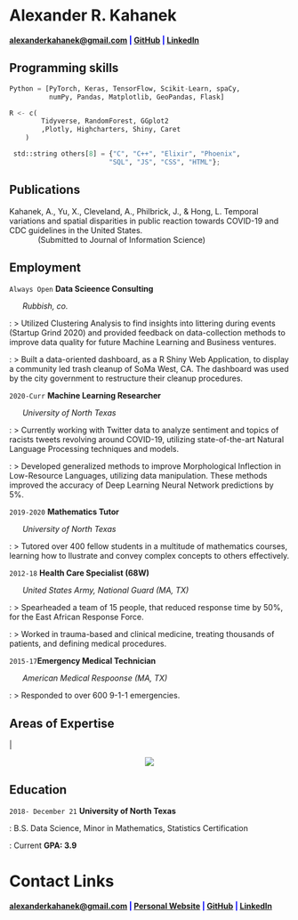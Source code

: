 # Alexander R. Kahanek

<span style="color:blue">**<a href="mailto:alexanderkahanek@gmail.com">alexanderkahanek@gmail.com</a>
|
<a href="https://github.com/alexander-kahanek" target="_blank">GitHub</a>
|
<a href="https://linkedin.com/in/alex-kah" target="_blank">LinkedIn</a>**</span>

## **Programming skills**

```python
Python = [PyTorch, Keras, TensorFlow, Scikit-Learn, spaCy,
          numPy, Pandas, Matplotlib, GeoPandas, Flask]

R <- c(
        Tidyverse, RandomForest, GGplot2
        ,Plotly, Highcharters, Shiny, Caret
    )

 std::string others[8] = {"C", "C++", "Elixir", "Phoenix",
                         "SQL", "JS", "CSS", "HTML"};
```


## **Publications**

Kahanek, A., Yu, X., Cleveland, A., Philbrick, J., & Hong, L. Temporal variations and spatial disparities in public reaction towards COVID-19 and CDC guidelines in the United States. <br> &nbsp;&nbsp;&nbsp;&nbsp;&nbsp;&nbsp;&nbsp;&nbsp;&nbsp;&nbsp;&nbsp;&nbsp; (Submitted to Journal of Information Science)


## **Employment**

`Always Open` **Data Scieence Consulting**

&nbsp; &nbsp; &nbsp; _Rubbish, co._

: > Utilized Clustering Analysis to find insights into littering during events (Startup Grind 2020) and provided feedback on data-collection methods to improve data quality for future Machine Learning and Business ventures.

: > Built a data-oriented dashboard, as a R Shiny Web Application, to display a community led trash cleanup of SoMa West, CA. The dashboard was used by the city 
government to restructure their cleanup procedures.


`2020-Curr` **Machine Learning Researcher**

&nbsp; &nbsp; &nbsp; _University of North Texas_

: > Currently working with Twitter data to analyze sentiment and topics of racists tweets revolving around COVID-19, utilizing state-of-the-art Natural Language Processing techniques and models.

: > Developed generalized methods to improve Morphological Inflection in Low-Resource Languages, utilizing data manipulation. These methods improved the accuracy of Deep Learning Neural Network predictions by 5%.



`2019-2020` **Mathematics Tutor**

&nbsp; &nbsp; &nbsp; _University of North Texas_

: > Tutored over 400 fellow students in a multitude of mathematics courses, learning how to llustrate and convey complex concepts to others effectively.



`2012-18` **Health Care Specialist (68W)**

&nbsp; &nbsp; &nbsp; _United States Army, National Guard (MA, TX)_

: > Spearheaded a team of 15 people, that reduced response time by 50%, for the East African Response Force.

: > Worked in trauma-based and clinical medicine, treating thousands of patients, and defining medical procedures.


`2015-17`**Emergency Medical Technician**

&nbsp; &nbsp; &nbsp; _American Medical Respoonse (MA, TX)_

: > Responded to over 600 9-1-1 emergencies.


## **Areas of Expertise**

|

<p align="center"><img src="https://alexander-kahanek.github.io/assets/img/expertise_graph.png"></p>


## **Education**

`2018- December 21` **University of North Texas**

: B.S. Data Science, Minor in Mathematics, Statistics Certification

: Current **GPA: 3.9**


# **Contact Links**

<span style="color:blue">**<a href="mailto:alexanderkahanek@gmail.com">alexanderkahanek@gmail.com</a>
|
<a href="https://alexander-kahanek.github.io" target="_blank">Personal Website</a>
|
<a href="https://github.com/alexander-kahanek" target="_blank">GitHub</a>
|
<a href="https://linkedin.com/in/alex-kah" target="_blank">LinkedIn</a>**</span>
